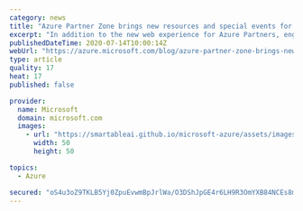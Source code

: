 ```yaml
---
category: news
title: "Azure Partner Zone brings new resources and special events for Partners"
excerpt: "In addition to the new web experience for Azure Partners, engineering and marketing teams across Azure will be hosting special events for partners, designed to help build, scale, and secure your Azure practice."
publishedDateTime: 2020-07-14T10:00:14Z
webUrl: "https://azure.microsoft.com/blog/azure-partner-zone-brings-new-resources-and-special-events-for-partners/"
type: article
quality: 17
heat: 17
published: false

provider:
  name: Microsoft
  domain: microsoft.com
  images:
    - url: "https://smartableai.github.io/microsoft-azure/assets/images/organizations/microsoft.com-50x50.jpg"
      width: 50
      height: 50

topics:
  - Azure

secured: "oS4u3oZ9TKLB5Yj0ZpuEvwmBpJrlWa/O3DShJpGE4r6LH9R3OmYXB84NCEs8m/hjxFdehsKs5XI6AD8clPtOrkDkzJMluQyWwqwBZiCSzTLiTITpt+rr00mESFyuYshiR1LbuaaZ1+YFmaGE5XhZB2PRiuKJo+QMOvplCWrwP6Z3SWZPbpfSQRpM+nCP0z/MkDXA9sZpH5hwlGClF9bLpOmcwD8S7SDhEEgBgntxQwVcnDXriyu0I9meEnoUrNWDZDNTgwCNqWY/Bl6DXekQViHSyGxySjTwqOPnKZNYI5Xz4QCc/zhLXhqYX5rxMfJIdPJMMw1Hu3S+Y6roOlcvEw==;AyVLH7W0cHBpK/RCd0y0vw=="
---
```


